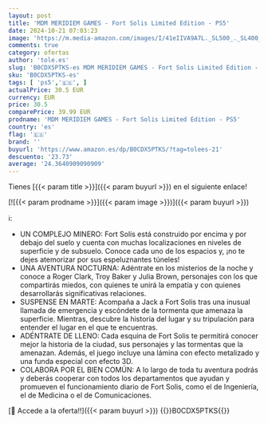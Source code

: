 ```yaml
---
layout: post
title: 'MDM MERIDIEM GAMES - Fort Solis Limited Edition - PS5'
date: 2024-10-21 07:03:23
image: 'https://m.media-amazon.com/images/I/41eIIVA9A7L._SL500_._SL400_.jpg'
comments: true
category: ofertas
author: 'tole.es'
slug: 'B0CDX5PTKS-es MDM MERIDIEM GAMES - Fort Solis Limited Edition - PS5'
sku: 'B0CDX5PTKS-es'
tags: [ 'ps5','🇪🇸', ]
actualPrice: 30.5 EUR
currency: EUR
price: 30.5
comparePrice: 39.99 EUR
prodname: 'MDM MERIDIEM GAMES - Fort Solis Limited Edition - PS5'
country: 'es'
flag: '🇪🇸'
brand: ''
buyurl: 'https://www.amazon.es/dp/B0CDX5PTKS/?tag=tolees-21'
descuento: '23.73'
average: '24.3640909090909'
---
```


Tienes [{{< param title >}}]({{< param buyurl >}}) en el siguiente enlace!

[![{{< param prodname >}}]({{< param image >}})]({{< param buyurl >}})

ℹ️:

- UN COMPLEJO MINERO: Fort Solís está construido por encima y por debajo del suelo y cuenta con muchas localizaciones en niveles de superficie y de subsuelo. Conoce cada uno de los espacios y, ¡no te dejes atemorizar por sus espeluznantes túneles!
- UNA AVENTURA NOCTURNA: Adéntrate en los misterios de la noche y conoce a Roger Clark, Troy Baker y Julia Brown, personajes con los que compartirás miedos, con quienes te unirá la empatía y con quienes desarrollarás significativas relaciones.
- SUSPENSE EN MARTE: Acompaña a Jack a Fort Solis tras una inusual llamada de emergencia y escóndete de la tormenta que amenaza la superficie. Mientras, descubre la historia del lugar y su tripulación para entender el lugar en el que te encuentras.
- ADÉNTRATE DE LLENO: Cada esquina de Fort Solis te permitirá conocer mejor la historia de la ciudad, sus personajes y las tormentas que la amenazan. Además, el juego incluye una lámina con efecto metalizado y una funda especial con efecto 3D.
- COLABORA POR EL BIEN COMÚN: A lo largo de toda tu aventura podrás y deberás cooperar con todos los departamentos que ayudan y promueven el funcionamiento diario de Fort Solis, como el de Ingeniería, el de Medicina o el de Comunicaciones.

[🛒 Accede a la oferta!!]({{< param buyurl >}})
{{<world>}}B0CDX5PTKS{{</world>}}
